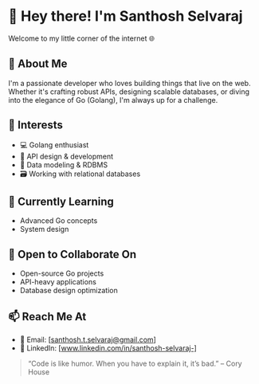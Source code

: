 # 👋 Hey there! I'm Santhosh Selvaraj

Welcome to my little corner of the internet 🌐

## 🚀 About Me
I'm a passionate developer who loves building things that live on the web. Whether it's crafting robust APIs, designing scalable databases, or diving into the elegance of Go (Golang), I'm always up for a challenge.

## 👀 Interests
- 💻 Golang enthusiast
- 🔌 API design & development
- 🧠 Data modeling & RDBMS
- 🗃️ Working with relational databases

## 🌱 Currently Learning
- Advanced Go concepts
- System design

## 🤝 Open to Collaborate On
- Open-source Go projects
- API-heavy applications
- Database design optimization

## 📫 Reach Me At
- 📧 Email: [santhosh.t.selvaraj@gmail.com]
- 💼 LinkedIn: [www.linkedin.com/in/santhosh-selvaraj-]

> “Code is like humor. When you have to explain it, it’s bad.” – Cory House
